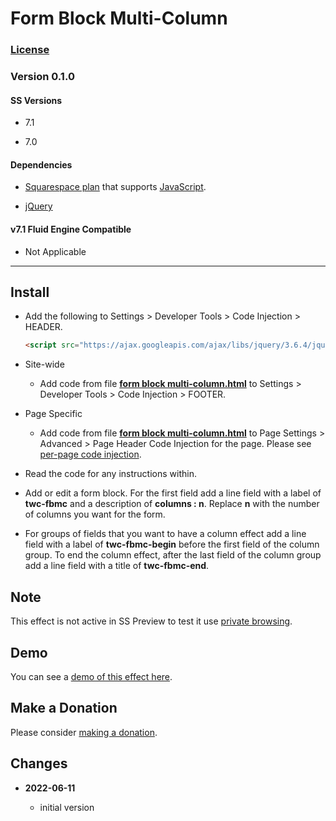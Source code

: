 # Form Block Multi-Column

### [License][1]

### Version 0.1.0

#### SS Versions

  * 7.1
  
  * 7.0

#### Dependencies

  * [Squarespace plan][2] that supports [JavaScript][3].
  
  * [jQuery][4]

#### v7.1 Fluid Engine Compatible

  * Not Applicable

---

## Install

* Add the following to Settings > Developer Tools > Code Injection > HEADER.
  
  ```html
  <script src="https://ajax.googleapis.com/ajax/libs/jquery/3.6.4/jquery.min.js"></script>
  ```
  
* Site-wide

  * Add code from file **[form block multi-column.html][5]** to Settings >
    Developer Tools > Code Injection > FOOTER.
    
* Page Specific

  * Add code from file **[form block multi-column.html][5]** to Page Settings >
    Advanced > Page Header Code Injection for the page. Please see
    [per-page code injection][6].
    
* Read the code for any instructions within.

* Add or edit a form block. For the first field add a line field with a label of
  **twc-fbmc** and a description of **columns : n**. Replace **n** with the
  number of columns you want for the form.

* For groups of fields that you want to have a column effect add a line field
  with a label of **twc-fbmc-begin** before the first field of the column group.
  To end the column effect, after the last field of the column group add a line
  field with a title of **twc-fbmc-end**.

## Note

This effect is not active in SS Preview to test it use [private browsing][7].

## Demo

You can see a [demo of this effect here][8].

## Make a Donation

Please consider [making a donation][9].

## Changes

<!-- * **2022-05-10**

  * support for v7.1 product detail layouts
  * use twcsl
  * bumped version to 0.2.0
  -->
* **2022-06-11**

  * initial version

[1]: https://github.com/tomsWebConsulting/twcsl/blob/main/LICENSE.txt#L1
[2]: https://www.squarespace.com/pricing
[3]: https://en.wikipedia.org/wiki/JavaScript
[4]: https://jquery.com/
[5]: form%20block%20multi-column.html#L1
[6]: https://support.squarespace.com/hc/en-us/articles/205815908-Using-code-injection#toc-per-page-code-injection
[7]: https://support.squarespace.com/hc/en-us/articles/207099587-Using-private-browsing-or-incognito-mode
[8]: https://toms-web-consulting-demos.squarespace.com/form-block-multi-column?password=twcdemos
[9]: https://github.com/tomsWebConsulting/twcsl#make-a-donation
